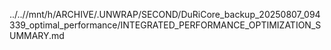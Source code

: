 ../..//mnt/h/ARCHIVE/.UNWRAP/SECOND/DuRiCore_backup_20250807_094339_optimal_performance/INTEGRATED_PERFORMANCE_OPTIMIZATION_SUMMARY.md